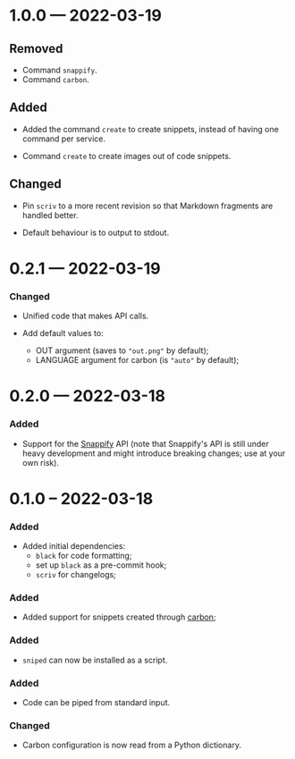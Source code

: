 
<a name='changelog-1.0.0'></a>
# 1.0.0 — 2022-03-19

## Removed

- Command `snappify`.
- Command `carbon`.

## Added

- Added the command `create` to create snippets, instead of having one command per service.

- Command `create` to create images out of code snippets.

## Changed

- Pin `scriv` to a more recent revision so that Markdown fragments are handled better.

- Default behaviour is to output to stdout.

# 0.2.1 — 2022-03-19

### Changed

- Unified code that makes API calls.

- Add default values to:
  - OUT argument (saves to `"out.png"` by default);
  - LANGUAGE argument for carbon (is `"auto"` by default);

# 0.2.0 — 2022-03-18

### Added

- Support for the [Snappify](https://snappify.io) API (note that Snappify's API is still under heavy development and might introduce breaking changes; use at your own risk).

# 0.1.0 – 2022-03-18

### Added

- Added initial dependencies:
  - `black` for code formatting;
  - set up `black` as a pre-commit hook;
  - `scriv` for changelogs;

### Added

- Added support for snippets created through [carbon](https://carbon.now.sh);

### Added

- `sniped` can now be installed as a script.

### Added

- Code can be piped from standard input.

### Changed

- Carbon configuration is now read from a Python dictionary.
